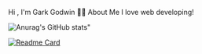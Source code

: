Hi , I'm Gark Godwin
🙋‍♂️ About Me
I love web developing!

![Anurag's GitHub stats](https://github-readme-stats.vercel.app/api?username=garkgodwin&hide=contribs,prs)"

[![Readme Card](https://github-readme-stats.vercel.app/api/pin/?username=garkgodwin&repo=garkgodwin)](https://github.com/garkgodwin/garkgodwin)
